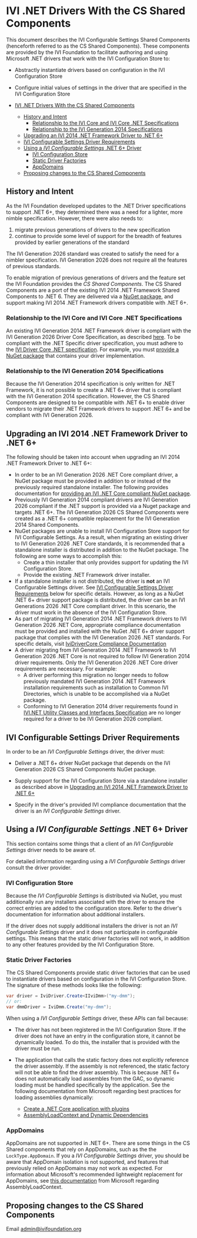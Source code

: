 # IVI .NET Drivers With the CS Shared Components

This document describes the IVI Configurable Settings Shared Components (henceforth referred to as the CS Shared Components). These components are provided by the IVI Foundation to facilitate authoring and using Microsoft .NET drivers that work with the IVI Configuration Store to:

- Abstractly instantiate drivers based on configuration in the IVI Configuration Store
- Configure initial values of settings in the driver that are specified in the IVI Configuration Store

- [IVI .NET Drivers With the CS Shared Components](#ivi-net-drivers-with-the-cs-shared-components)
  - [History and Intent](#history-and-intent)
    - [Relationship to the IVI Core and IVI Core .NET Specifications](#relationship-to-the-ivi-core-and-ivi-core-net-specifications)
    - [Relationship to the IVI Generation 2014 Specifications](#relationship-to-the-ivi-generation-2014-specifications)
  - [Upgrading an IVI 2014 .NET Framework Driver to .NET 6+](#upgrading-an-ivi-2014-net-framework-driver-to-net-6)
  - [IVI Configurable Settings Driver Requirements](#ivi-configurable-settings-driver-requirements)
  - [Using a _IVI Configurable Settings_ .NET 6+ Driver](#using-a-ivi-configurable-settings-net-6-driver)
    - [IVI Configuration Store](#ivi-configuration-store)
    - [Static Driver Factories](#static-driver-factories)
    - [AppDomains](#appdomains)
  - [Proposing changes to the CS Shared Components](#proposing-changes-to-the-cs-shared-components)

## History and Intent

As the IVI Foundation developed updates to the .NET Driver specifications to support .NET 6+, they determined there was a need for a lighter, more nimble specification. However, there were also needs to:

1. migrate previous generations of drivers to the new specification
2. continue to provide some level of support for the breadth of features provided by earlier generations of the standard

The IVI Generation 2026 standard was created to satisfy the need for a nimbler specification. IVI Generation 2026 does not require all the features of previous standards.

To enable migration of previous generations of drivers and the feature set the IVI Foundation provides the _CS Shared Components_. The CS Shared Components are a port of the existing IVI 2014 .NET Framework Shared Components to .NET 6. They are delivered via a [NuGet package](https://nuget.org), and support making IVI 2014 .NET Framework drivers compatible with .NET 6+.

### Relationship to the IVI Core and IVI Core .NET Specifications

An existing IVI Generation 2014 .NET Framework driver is compliant with the IVI Generation 2026 Driver Core Specification, as described [here](https://github.com/IviFoundation/IviDriver/blob/main/IviDriverCore/1.0/Spec/IviDriverCore.md). To be compliant with the .NET Specific driver specification, you must adhere to the [IVI Driver Core .NET specification](https://github.com/IviFoundation/IviDriver/blob/main/IviDriverNet/1.0/Spec/IviDriverNet.md). For example, you must [provide a NuGet package](https://github.com/IviFoundation/IviDriver/blob/main/IviDriverNet/1.0/Spec/IviDriverNet.md#packaging-requirements-for-net-6) that contains your driver implementation.

### Relationship to the IVI Generation 2014 Specifications

Because the IVI Generation 2014 specification is only written for .NET Framework, it is not possible to create a .NET 6+ driver that is compliant with the IVI Generation 2014 specification. However, the CS Shared Components are designed to be compatible with .NET 6+ to enable driver vendors to migrate their .NET Framework drivers to support .NET 6+ and be compliant with IVI Generation 2026.

## Upgrading an IVI 2014 .NET Framework Driver to .NET 6+

The following should be taken into account when upgrading an IVI 2014 .NET Framework Driver to .NET 6+:

- In order to be an IVI Generation 2026 .NET Core compliant driver, a NuGet package must be provided in addition to or instead of the previously required standalone installer. The following provides documentation for [providing an IVI .NET Core compliant NuGet package](https://github.com/IviFoundation/IviDriver/blob/main/IviDriverNet/1.0/Spec/IviDriverNet.md#packaging-requirements-for-net-6).
- Previously IVI Generation 2014 compliant drivers are IVI Generation 2026 compliant if the .NET support is provided via a Nuget package and targets .NET 6+. The IVI Generation 2026 CS Shared Components were created as a .NET 6+ compatible replacement for the IVI Generation 2014 Shared Components.
- NuGet packages are unable to install IVI Configuration Store support for IVI Configurable Settings. As a result, when migrating an existing driver to IVI Generation 2026 .NET Core standards, it is recommended that a standalone installer is distributed in addition to the NuGet package. The following are some ways to accomplish this:
  - Create a thin installer that only provides support for updating the IVI Configuration Store.
  - Provide the existing .NET Framework driver installer.
- If a standalone installer is not distributed, the driver is **not** an IVI Configurable Settings driver. See [IVI Configurable Settings Driver Requirements](#ivi-configurable-settings-driver-requirements) below for specific details. However, as long as a NuGet .NET 6+ driver support package is distributed, the driver can be an IVI Generations 2026 .NET Core compliant driver. In this scenario, the driver must work in the absence of the IVI Configuration Store.
- As part of migrating IVI Generation 2014 .NET Framework drivers to IVI Generation 2026 .NET Core, appropriate compliance documentation must be provided and installed with the NuGet .NET 6+ driver support package that complies with the IVI Generation 2026 .NET standards. For specific details, visit [IviDriverCore Compliance Documentation](https://github.com/IviFoundation/IviDrivers/blob/main/IviDriverCore/1.0/Spec/IviDriverCore.md#compliance-documentation)
- A driver migrating from IVI Generation 2014 .NET Framework to IVI Generation 2026 .NET Core is not required to follow IVI Generation 2014 driver requirements. Only the IVI Generation 2026 .NET Core driver requirements are necessary. For example:
  - A driver performing this migration no longer needs to follow previously mandated IVI Generation 2014 .NET Framework installation requirements such as installation to Common IVI Directories, which is unable to be accomplished via a NuGet package.
  - Conforming to IVI Generation 2014 driver requirements found in [IVI.NET Utility Classes and Interfaces Specification](https://www.ivifoundation.org/downloads/Architecture%20Specifications/IVI-3%2018_%20NET_Utility_Classes_and_Interfaces_2016-02-26.pdf) are no longer required for a driver to be IVI Generation 2026 compliant.

## IVI Configurable Settings Driver Requirements

In order to be an _IVI Configurable Settings_ driver, the driver must:

- Deliver a .NET 6+ driver NuGet package that depends on the IVI Generation 2026 CS Shared Components NuGet package.

- Supply support for the IVI Configuration Store via a standalone installer as described above in [Upgrading an IVI 2014 .NET Framework Driver to .NET 6+](#upgrading-an-ivi-2014-net-framework-driver-to-net-6)

- Specify in the driver's provided IVI compliance documentation that the driver is an _IVI Configurable Settings_ driver.

## Using a _IVI Configurable Settings_ .NET 6+ Driver

This section contains some things that a client of an _IVI Configurable Settings_ driver needs to be aware of.

For detailed information regarding using a _IVI Configurable Settings_ driver consult the driver provider.

### IVI Configuration Store

Because the _IVI Configurable Settings_ is distributed via NuGet, you must additionally run any installers associated with the driver to ensure the correct entries are added to the configuration store. Refer to the driver's documentation for information about additional installers.

If the driver does not supply additional installers the driver is not an _IVI Configurable Settings_ driver and it does not participate in configurable settings. This means that the static driver factories will not work, in addition to any other features provided by the IVI Configuration Store.

### Static Driver Factories

The CS Shared Components provide static driver factories that can be used to instantiate drivers based on configuration in the IVI Configuration Store. The signature of these methods looks like the following:

```cs
var driver = IviDriver.Create<IIviDmm>("my-dmm");
// or:
var dmmDriver = IviDmm.Create("my-dmm");
```

When using a _IVI Configurable Settings_ driver, these APIs can fail because:

- The driver has not been registered in the IVI Configuration Store. If the driver does not have an entry in the configuration store, it cannot be dynamically loaded. To do this, the installer that is provided with the driver must be run.

- The application that calls the static factory does not explicitly reference the driver assembly. If the assembly is not referenced, the static factory will not be able to find the driver assembly. This is because .NET 6+ does not automatically load assembles from the GAC, so dynamic loading must be handled specifically by the application. See the following documentation from Microsoft regarding best practices for loading assemblies dynamically:

  - [Create a .NET Core application with plugins](https://learn.microsoft.com/en-us/dotnet/core/tutorials/creating-app-with-plugin-support)
  - [AssemblyLoadContext and Dynamic Dependencies](https://learn.microsoft.com/en-us/dotnet/core/dependency-loading/understanding-assemblyloadcontext#dynamic-dependencies)

### AppDomains

AppDomains are not supported in .NET 6+. There are some things in the CS Shared components that rely on AppDomains, such as the the `LockType.AppDomain`. If you a _IVI Configurable Settings_ driver, you should be aware that AppDomain isolation is not supported, and features that previously relied on AppDomains may not work as expected. For information about Microsoft's recommended lightweight replacement for AppDomains, see [this documentation](https://learn.microsoft.com/en-us/dotnet/core/dependency-loading/understanding-assemblyloadcontext) from Microsoft regarding AssemblyLoadContext.

## Proposing changes to the CS Shared Components

Email admin@ivifoundation.org 
